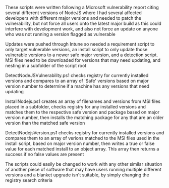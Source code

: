 These scripts were written following a Microsoft vulnerability report citing several different versions of NodeJS where I had several affected developers with different major versions and needed to patch the vulnerability, but not force all users onto the latest major build as this could interfere with development work, and also not force an update on anyone who was not running a version flagged as vulnerable

Updates were pushed through Intune so needed a requirement script to only target vulnerable versions, an install script to only update those vulnerable versions to a newer safe major version, and a detection script. MSI files need to be downloaded for versions that may need updating, and nesting in a subfolder of the script root

DetectNodeJSVulnerability.ps1 checks registry for currently installed versions and compares to an array of 'Safe' versions based on major version number to determine if a machine has any versions that need updating

InstallNodejs.ps1 creates an array of filenames and versions from MSI files placed in a subfolder, checks registry for any installed versions and matches them to the respective safe version and package based on major version number, then installs the matching package for any that are an older version than the matched safe version

DetectNodejsVersion.ps1 checks registry for currently installed versions and compares them to an array of verions matched to the MSI files used in the install script, based on major version number, then writes a true or false value for each matched install to an object array. This array then returns a success if no false values are present

The scripts could easily be changed to work with any other similar situation of another piece of software that may have users running multiple different versions and a blanket upgrade isn't suitable, by simply changing the registry search criteria
